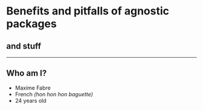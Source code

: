 # Benefits and pitfalls of agnostic packages
## and stuff

---

## Who am I?

- Maxime Fabre
- French *(hon hon hon baguette)*
- 24 years old
